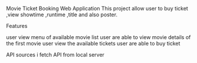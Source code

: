 Movie Ticket Booking Web Application
This project allow user to buy ticket ,view showtime ,runtime ,title and also poster.

 Features

user view menu of available  movie list 
user are able to view movie details of the first movie
user view the available tickets
user are able to buy ticket




API sources
 i fetch API from local server
